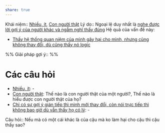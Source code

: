 ```yaml
---
share: true
---
```

Khái niệm:: [Nhiều, ít](../../T%E1%BB%AB%20%C4%91i%E1%BB%83n/Trung%20t%C3%ADnh/Nhi%E1%BB%81u,%20%C3%ADt.md), [Con người thật](../../T%E1%BB%AB%20%C4%91i%E1%BB%83n/T%C3%ADch%20c%E1%BB%B1c/Con%20ng%C6%B0%E1%BB%9Di%20th%E1%BA%ADt.md)
Lý do:: 
Ngoại lệ duy nhất là [nghe được lời gợi ý của người khác và ngẫm nghĩ thấy đúng](../../Kh%C3%B3%20kh%C4%83n/Ch%E1%BB%89%20c%C3%B3%20s%E1%BB%B1%20g%E1%BB%A3i%20%C3%BD%20gi%C3%A1n%20ti%E1%BA%BFp%20th%C3%AC%20m%C3%ACnh%20m%E1%BB%9Bi%20thay%20%C4%91%E1%BB%95i,%20c%C3%B2n%20n%C3%B3i%20tr%E1%BB%B1c%20ti%E1%BA%BFp%20th%C3%AC%20kh%C3%B4ng%20bao%20gi%E1%BB%9D%20d%C3%B9%20v%E1%BA%ABn%20th%E1%BA%A5y%20h%E1%BB%8D%20c%C3%B3%20l%C3%BD.md)
Hệ quả của vấn đề này:
- [Thấy hệ thống quan niệm của mình gây hại cho mình, nhưng cũng không thay đổi, dù cũng thấy nó logic](./Th%E1%BA%A5y%20h%E1%BB%87%20th%E1%BB%91ng%20quan%20ni%E1%BB%87m%20c%E1%BB%A7a%20m%C3%ACnh%20g%C3%A2y%20h%E1%BA%A1i%20cho%20m%C3%ACnh,%20nh%C6%B0ng%20c%C5%A9ng%20kh%C3%B4ng%20thay%20%C4%91%E1%BB%95i,%20d%C3%B9%20c%C5%A9ng%20th%E1%BA%A5y%20n%C3%B3%20logic.md)


%%
Giải pháp gợi ý:: 
%%



# Các câu hỏi
- [Nhiều, ít](../../T%E1%BB%AB%20%C4%91i%E1%BB%83n/Trung%20t%C3%ADnh/Nhi%E1%BB%81u,%20%C3%ADt.md): \-
- [Con người thật](../../T%E1%BB%AB%20%C4%91i%E1%BB%83n/T%C3%ADch%20c%E1%BB%B1c/Con%20ng%C6%B0%E1%BB%9Di%20th%E1%BA%ADt.md): Thế nào là con người thật của một người?, Thế nào là hiểu được con người thật của họ?
- [Chỉ có sự gợi ý gián tiếp thì mình mới thay đổi, còn nói trực tiếp thì không bao giờ dù vẫn thấy họ có lý](../../Kh%C3%B3%20kh%C4%83n/Ch%E1%BB%89%20c%C3%B3%20s%E1%BB%B1%20g%E1%BB%A3i%20%C3%BD%20gi%C3%A1n%20ti%E1%BA%BFp%20th%C3%AC%20m%C3%ACnh%20m%E1%BB%9Bi%20thay%20%C4%91%E1%BB%95i,%20c%C3%B2n%20n%C3%B3i%20tr%E1%BB%B1c%20ti%E1%BA%BFp%20th%C3%AC%20kh%C3%B4ng%20bao%20gi%E1%BB%9D%20d%C3%B9%20v%E1%BA%ABn%20th%E1%BA%A5y%20h%E1%BB%8D%20c%C3%B3%20l%C3%BD.md): \-

Câu hỏi:: Nếu mà có một cái khác là của cậu mà ko làm hại cho cậu thì cậu thấy sao?